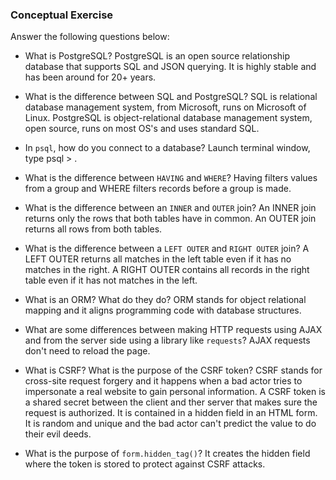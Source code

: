 ### Conceptual Exercise

Answer the following questions below:

- What is PostgreSQL?
  PostgreSQL is an open source relationship database that supports SQL and JSON querying. It is highly stable and has
  been around for 20+ years.

- What is the difference between SQL and PostgreSQL?
  SQL is relational database management system, from Microsoft, runs on Microsoft of Linux. PostgreSQL is object-relational database management system, open source, runs on most OS's and uses standard SQL.

- In `psql`, how do you connect to a database?
  Launch terminal window, type psql > <database name>.

- What is the difference between `HAVING` and `WHERE`?
  Having filters values from a group and WHERE filters records before a group is made.

- What is the difference between an `INNER` and `OUTER` join?
  An INNER join returns only the rows that both tables have in common. An OUTER join returns all rows from both tables.

- What is the difference between a `LEFT OUTER` and `RIGHT OUTER` join?
  A LEFT OUTER returns all matches in the left table even if it has no matches in the right. A RIGHT OUTER contains all records in the right table even if it has not matches in the left.

- What is an ORM? What do they do?
  ORM stands for object relational mapping and it aligns programming code with database structures.

- What are some differences between making HTTP requests using AJAX
  and from the server side using a library like `requests`?
  AJAX requests don't need to reload the page.

- What is CSRF? What is the purpose of the CSRF token?
  CSRF stands for cross-site request forgery and it happens when a bad actor tries to impersonate a real website to gain personal information. A CSRF token is a shared secret between the client and ther server that makes sure the request is authorized. It is contained in a hidden field in an HTML form. It is random and unique and the bad actor can't predict the value to do their evil deeds.

- What is the purpose of `form.hidden_tag()`?
  It creates the hidden field where the token is stored to protect against CSRF attacks.
